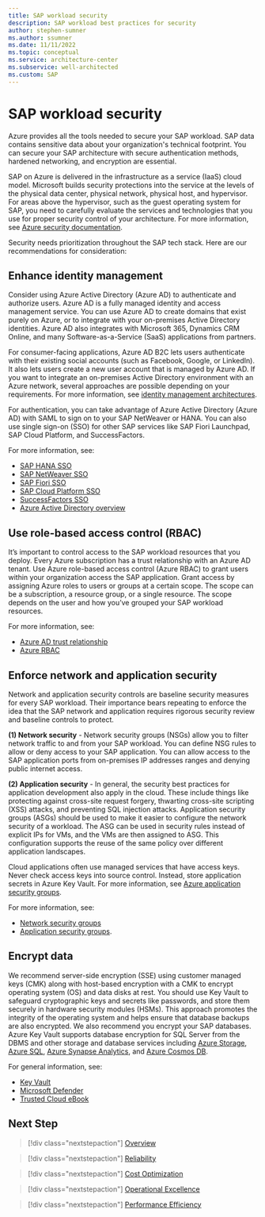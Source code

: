```yaml
---
title: SAP workload security
description: SAP workload best practices for security
author: stephen-sumner
ms.author: ssumner
ms.date: 11/11/2022
ms.topic: conceptual
ms.service: architecture-center
ms.subservice: well-architected
ms.custom: SAP
---
```


# SAP workload security

Azure provides all the tools needed to secure your SAP workload. SAP data contains sensitive data about your organization's technical footprint. You can secure your SAP architecture with secure authentication methods, hardened networking, and encryption are essential.

SAP on Azure is delivered in the infrastructure as a service (IaaS) cloud model. Microsoft builds security protections into the service at the levels of the physical data center, physical network, physical host, and hypervisor. For areas above the hypervisor, such as the guest operating system for SAP, you need to carefully evaluate the services and technologies that you use for proper security control of your architecture. For more information, see [Azure security documentation](/azure/security/).

Security needs prioritization throughout the SAP tech stack. Here are our recommendations for consideration:

## Enhance identity management

Consider using Azure Active Directory (Azure AD) to authenticate and authorize users. Azure AD is a fully managed identity and access management service. You can use Azure AD to create domains that exist purely on Azure, or to integrate with your on-premises Active Directory identities. Azure AD also integrates with Microsoft 365, Dynamics CRM Online, and many Software-as-a-Service (SaaS) applications from partners.

For consumer-facing applications, Azure AD B2C lets users authenticate with their existing social accounts (such as Facebook, Google, or LinkedIn). It also lets users create a new user account that is managed by Azure AD. If you want to integrate an on-premises Active Directory environment with an Azure network, several approaches are possible depending on your requirements. For more information, see [identity management architectures](/azure/architecture/reference-architectures/identity/).

For authentication, you can take advantage of Azure Active Directory (Azure AD) with SAML to sign on to your SAP NetWeaver or HANA. You can also use single sign-on (SSO) for other SAP services like SAP Fiori Launchpad, SAP Cloud Platform, and SuccessFactors.

For more information, see:

- [SAP HANA SSO](/azure/active-directory/saas-apps/saphana-tutorial)
- [SAP NetWeaver SSO](/azure/active-directory/saas-apps/sap-netweaver-tutorial)
- [SAP Fiori SSO](/azure/active-directory/saas-apps/sap-fiori-tutorial)
- [SAP Cloud Platform SSO](/azure/active-directory/saas-apps/sap-hana-cloud-platform-tutorial)
- [SuccessFactors SSO](/azure/active-directory/saas-apps/successfactors-tutorial)
- [Azure Active Directory overview](/azure/active-directory/)

## Use role-based access control (RBAC)

It’s important to control access to the SAP workload resources that you deploy. Every Azure subscription has a trust relationship with an Azure AD tenant. Use Azure role-based access control (Azure RBAC) to grant users within your organization access the SAP application. Grant access by assigning Azure roles to users or groups at a certain scope. The scope can be a subscription, a resource group, or a single resource. The scope depends on the user and how you’ve grouped your SAP workload resources.

For more information, see:

- [Azure AD trust relationship](/azure/active-directory/fundamentals/active-directory-how-subscriptions-associated-directory)
- [Azure RBAC](/azure/role-based-access-control/overview)

## Enforce network and application security

Network and application security controls are baseline security measures for every SAP workload. Their importance bears repeating to enforce the idea that the SAP network and application requires rigorous security review and baseline controls to protect.  

**(1) Network security** - Network security groups (NSGs) allow you to filter network traffic to and from your SAP workload. You can define NSG rules to allow or deny access to your SAP application. You can allow access to the SAP application ports from on-premises IP addresses ranges and denying public internet access.

**(2) Application security** - In general, the security best practices for application development also apply in the cloud. These include things like protecting against cross-site request forgery, thwarting cross-site scripting (XSS) attacks, and preventing SQL injection attacks. Application security groups (ASGs) should be used to make it easier to configure the network security of a workload. The ASG can be used in security rules instead of explicit IPs for VMs, and the VMs are then assigned to ASG. This configuration supports the reuse of the same policy over different application landscapes.

Cloud applications often use managed services that have access keys. Never check access keys into source control. Instead, store application secrets in Azure Key Vault. For more information, see [Azure application security groups](/azure/virtual-network/application-security-groups).

For more information, see:

- [Network security groups](/azure/virtual-network/network-security-groups-overview)
- [Application security groups](/azure/virtual-network/application-security-groups).

## Encrypt data

We recommend server-side encryption (SSE) using customer managed keys (CMK) along with host-based encryption with a CMK to encrypt operating system (OS) and data disks at rest.  You should use Key Vault to safeguard cryptographic keys and secrets like passwords, and store them securely in hardware security modules (HSMs). This approach promotes the integrity of the operating system and helps ensure that database backups are also encrypted. We also recommend you encrypt your SAP databases. Azure Key Vault supports database encryption for SQL Server from the DBMS and other storage and database services including [Azure Storage](/azure/storage/common/storage-service-encryption), [Azure SQL](/azure/azure-sql/database/always-encrypted-azure-key-vault-configure), [Azure Synapse Analytics](/azure/synapse-analytics/sql-data-warehouse/sql-data-warehouse-encryption-tde), and [Azure Cosmos DB](/azure/cosmos-db/database-security?tabs=sql-api).

For general information, see:

- [Key Vault](/azure/key-vault/general/basic-concepts)
- [Microsoft Defender](/azure/defender-for-cloud/defender-for-cloud-introduction)
- [Trusted Cloud eBook](https://azure.microsoft.com/explore/trusted-cloud/)

## Next Step

>[!div class="nextstepaction"]
>[Overview](./overview.md)

>[!div class="nextstepaction"]
>[Reliability](./reliability.md)

>[!div class="nextstepaction"]
>[Cost Optimization](./cost-optimization.md)

>[!div class="nextstepaction"]
>[Operational Excellence](./operational-excellence.md)

>[!div class="nextstepaction"]
>[Performance Efficiency](./performance-efficiency.md)
